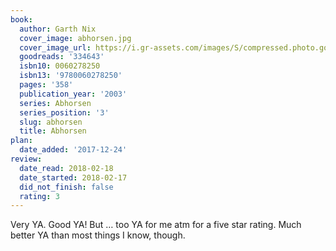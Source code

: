 ```yaml
---
book:
  author: Garth Nix
  cover_image: abhorsen.jpg
  cover_image_url: https://i.gr-assets.com/images/S/compressed.photo.goodreads.com/books/1401683669l/334643._SX98_.jpg
  goodreads: '334643'
  isbn10: 0060278250
  isbn13: '9780060278250'
  pages: '358'
  publication_year: '2003'
  series: Abhorsen
  series_position: '3'
  slug: abhorsen
  title: Abhorsen
plan:
  date_added: '2017-12-24'
review:
  date_read: 2018-02-18
  date_started: 2018-02-17
  did_not_finish: false
  rating: 3
---
```


Very YA. Good YA! But … too YA for me atm for a five star rating. Much better YA than most things I know, though.
